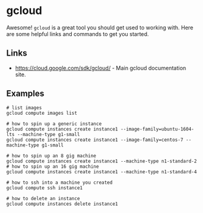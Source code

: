 # gcloud

Awesome! `gcloud` is a great tool you should get used to working with. Here are
some helpful links and commands to get you started.

## Links

- <https://cloud.google.com/sdk/gcloud/> - Main gcloud documentation site.

## Examples

```
# list images
gcloud compute images list

# how to spin up a generic instance
gcloud compute instances create instance1 --image-family=ubuntu-1604-lts --machine-type g1-small
gcloud compute instances create instance1 --image-family=centos-7 --machine-type g1-small

# how to spin up an 8 gig machine
gcloud compute instances create instance1 --machine-type n1-standard-2
# how to spin up an 16 gig machine
gcloud compute instances create instance1 --machine-type n1-standard-4

# how to ssh into a machine you created
gcloud compute ssh instance1

# how to delete an instance
gcloud compute instances delete instance1
```
